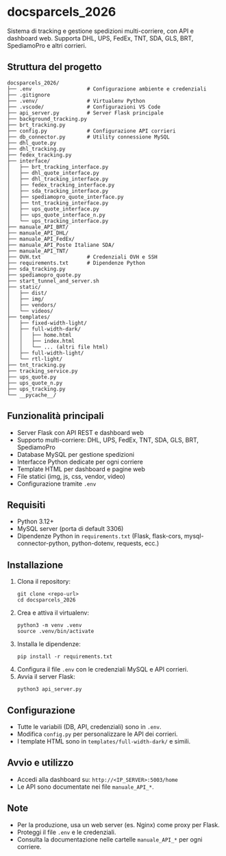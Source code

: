 # docsparcels_2026

Sistema di tracking e gestione spedizioni multi-corriere, con API e dashboard web. Supporta DHL, UPS, FedEx, TNT, SDA, GLS, BRT, SpediamoPro e altri corrieri.

## Struttura del progetto

```
docsparcels_2026/
├── .env                  # Configurazione ambiente e credenziali
├── .gitignore
├── .venv/                # Virtualenv Python
├── .vscode/              # Configurazioni VS Code
├── api_server.py         # Server Flask principale
├── background_tracking.py
├── brt_tracking.py
├── config.py             # Configurazione API corrieri
├── db_connector.py       # Utility connessione MySQL
├── dhl_quote.py
├── dhl_tracking.py
├── fedex_tracking.py
├── interface/
│   ├── brt_tracking_interface.py
│   ├── dhl_quote_interface.py
│   ├── dhl_tracking_interface.py
│   ├── fedex_tracking_interface.py
│   ├── sda_tracking_interface.py
│   ├── spediamopro_quote_interface.py
│   ├── tnt_tracking_interface.py
│   ├── ups_quote_interface.py
│   ├── ups_quote_interface_n.py
│   └── ups_tracking_interface.py
├── manuale_API_BRT/
├── manuale_API_DHL/
├── manuale_API_FedEx/
├── manuale_API_Poste Italiane SDA/
├── manuale_API_TNT/
├── OVH.txt               # Credenziali OVH e SSH
├── requirements.txt      # Dipendenze Python
├── sda_tracking.py
├── spediamopro_quote.py
├── start_tunnel_and_server.sh
├── static/
│   ├── dist/
│   ├── img/
│   ├── vendors/
│   └── videos/
├── templates/
│   ├── fixed-width-light/
│   ├── full-width-dark/
│   │   ├── home.html
│   │   ├── index.html
│   │   └── ... (altri file html)
│   ├── full-width-light/
│   └── rtl-light/
├── tnt_tracking.py
├── tracking_service.py
├── ups_quote.py
├── ups_quote_n.py
├── ups_tracking.py
└── __pycache__/
```

## Funzionalità principali
- Server Flask con API REST e dashboard web
- Supporto multi-corriere: DHL, UPS, FedEx, TNT, SDA, GLS, BRT, SpediamoPro
- Database MySQL per gestione spedizioni
- Interfacce Python dedicate per ogni corriere
- Template HTML per dashboard e pagine web
- File statici (img, js, css, vendor, video)
- Configurazione tramite `.env`

## Requisiti
- Python 3.12+
- MySQL server (porta di default 3306)
- Dipendenze Python in `requirements.txt` (Flask, flask-cors, mysql-connector-python, python-dotenv, requests, ecc.)

## Installazione
1. Clona il repository:
   ```
   git clone <repo-url>
   cd docsparcels_2026
   ```
2. Crea e attiva il virtualenv:
   ```
   python3 -m venv .venv
   source .venv/bin/activate
   ```
3. Installa le dipendenze:
   ```
   pip install -r requirements.txt
   ```
4. Configura il file `.env` con le credenziali MySQL e API corrieri.
5. Avvia il server Flask:
   ```
   python3 api_server.py
   ```

## Configurazione
- Tutte le variabili (DB, API, credenziali) sono in `.env`.
- Modifica `config.py` per personalizzare le API dei corrieri.
- I template HTML sono in `templates/full-width-dark/` e simili.

## Avvio e utilizzo
- Accedi alla dashboard su:
  `http://<IP_SERVER>:5003/home`
- Le API sono documentate nei file `manuale_API_*`.

## Note
- Per la produzione, usa un web server (es. Nginx) come proxy per Flask.
- Proteggi il file `.env` e le credenziali.
- Consulta la documentazione nelle cartelle `manuale_API_*` per ogni corriere.
